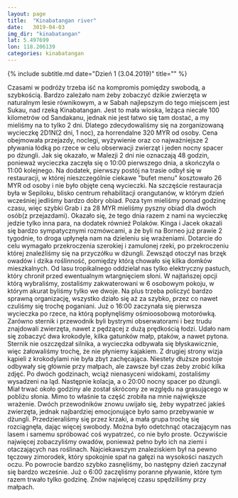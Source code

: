```yaml
---
layout: page
title:  "Kinabatangan river"
date:   3019-04-03
img_dir: "kinabatangan"
lat: 5.497699
lon: 118.206139
categories: kinabatangan
---
```


{% include subtitle.md date="Dzień 1 (3.04.2019)" title="" %}

Czasami w podróży trzeba iść na kompromis pomiędzy swobodą, a szybkością.
Bardzo zależało nam żeby zobaczyć dzikie zwierzęta w naturalnym lesie równikowym, a w Sabah najlepszym do tego miejscem jest Sukau, nad rzeką Kinabatangan.
Jest to mała wioska, leżąca niecałe 100 kilometrów od Sandakanu, jednak nie jest łatwo się tam dostać, a my mieliśmy na to tylko 2 dni.
Dlatego zdecydowaliśmy się na zorganizowaną wycieczkę 2D1N(2 dni, 1 noc), za horrendalne 320 MYR od osoby.
Cena obejmowała przejazdy, noclegi, wyżywienie oraz co najważniejsze 2 pływania łódką po rzece w celu obserwacji zwierząt i jeden nocny spacer po dżungli.
Jak się okazało, w Malezji 2 dni nie oznaczają 48 godzin, ponieważ wycieczka zaczęła się o 10:00 pierwszego dnia, a
skończyła o 11:00 kolejnego.
Na dodatek, pierwszy postój na trasie odbył się w restauracji, w której nieszczególnie ciekawe "bufet menu" kosztowało 26 MYR od osoby i nie
było objęte ceną wycieczki.
Na szczęście restauracja była w Sepiloku, blisko centrum rehabilitacji orangutanów, w którym dzień wcześniej jedliśmy
bardzo dobry obiad.
Poza tym mieliśmy ponad godzinę czasu, więc szybki Grab i za 28 MYR mieliśmy pyszny obiad dla dwóch osób(z przejazdami).
Okazało się, że tego dnia razem z nami na wycieczkę jedzie tylko inna para, na dodatek również Polaków.
Kinga i Jacek okazali się bardzo sympatycznymi rozmówcami, a że byli na Borneo już prawie 2 tygodnie, to droga upłynęła
nam na dzieleniu się wrażeniami.
Dotarcie do celu wymagało przekroczenia szerokiej i zamulonej rzeki, po przekroczeniu której znaleźliśmy się na przyczółku w dżungli.
Zewsząd otoczył nas brzęk owadów i dzika roślinność, pomiędzy którą chowało się kilka domków mieszkalnych.
Od lasu tropikalnego oddzielał nas tylko elektryczny pastuch, który chronił przed ewentualnym wtargnięciem słoni.
W najtańszej opcji którą wybraliśmy, zostaliśmy zakwaterowani w 6 osobowym pokoju, w którym akurat byliśmy tylko we
dwoje.
Na plus trzeba policzyć bardzo sprawną organizację, wszystko działo się aż za szybko, przez co nawet czuliśmy się trochę poganiani.
Już o 16:00 zaczynała się pierwsza wycieczka po rzece, na którą popłynęliśmy ośmioosobową motorówką.
Zarówno sternik i przewodnik byli bystrymi obserwatorami i bez trudu znajdowali zwierzęta, nawet z pędzącej z dużą
prędkością łodzi.
Udało nam się zobaczyć dwa krokodyle, kilka gatunków małp, ptaków, a nawet pytona.
Sternik nie oszczędzał silnika, a wycieczka odbywała się błyskawicznie, więc żałowaliśmy trochę, że nie płyniemy kajakiem.
Z drugiej strony wizja kąpieli z krokodylami nie była zbyt zachęcająca.
Niestety dłuższe postoje odbywały się głównie przy małpach, ale zawsze był czas żeby zrobić kilka zdjęć.
Po dwóch godzinach, wciąż nienasyceni widokami, zostaliśmy wysadzeni na ląd.
Następnie kolacja, a o 20:00 nocny spacer po dżungli.
Miał trwać około godziny ale został skrócony ze względu na grasującego w pobliżu słonia.
Mimo to właśnie ta część zrobiła na mnie największe wrażenie.
Dwóch przewodników znowu uwijało się, żeby wypatrzeć jakieś zwierzęta, jednak najbardziej emocjonujące było samo przebywanie w dżungli.
Przedzieraliśmy się przez krzaki, a mała grupa trochę się rozciągnęła, dając więcej swobody.
Można było odetchnąć otaczającym nas lasem i samemu spróbować coś wypatrzeć, co nie było proste.
Oczywiście najwięcej zobaczyliśmy owadów, ponieważ pełno było ich na ziemi i otaczających nas roślinach.
Najciekawszym znaleziskiem był na pewno tęczowy zimorodek, który spokojnie spał na gałęzi na wysokości naszych oczu.
Po powrocie bardzo szybko zasnęliśmy, bo następny dzień zaczynał się bardzo wcześnie.
Już o 6:00 zaczęliśmy poranne pływanie, które tym razem trwało tylko godzinę.
Znów najwięcej czasu spędziliśmy przy małpach.


